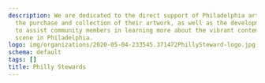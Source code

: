 ```yaml
---
description: We are dedicated to the direct support of Philadelphia artists through
  the purchase and collection of their artwork, as well as the development of resources
  to assist community members in learning more about the vibrant contemporary art
  scene in Philadelphia.
logo: img/organizations/2020-05-04-233545.371472PhillySteward-logo.jpg
schema: default
tags: []
title: Philly Stewards
---
```


